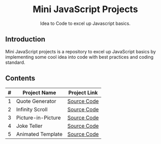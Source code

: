 <h1 align="center">Mini JavaScript Projects</h1>
<p align="center">Idea to Code to excel up Javascript basics.</p>

## Introduction

<p>
Mini JavaScript projects is a repository to excel up JavaScript basics by implementing some cool idea into code with best practices and coding standard.
</p>

## Contents

| #   | Project Name       | Project Link                        |
| --- | ------------------ | ----------------------------------- |
| 1   | Quote Generator    | [Source Code](./quote-generator)    |
| 2   | Infinity Scroll    | [Source Code](./infinity-scroll)    |
| 3   | Picture-in-Picture | [Source Code](./picture-in-picture) |
| 4   | Joke Teller        | [Source Code](./joke-teller)        |
| 5   | Animated Template  | [Source Code](./animated-template)  |
